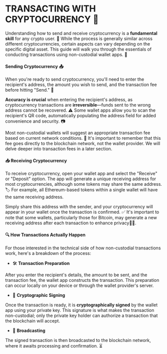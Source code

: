 # TRANSACTING WITH CRYPTOCURRENCY 💱

Understanding how to send and receive cryptocurrency is a **fundamental skill** for any crypto user. 🧠 While the process is generally similar across different cryptocurrencies, certain aspects can vary depending on the specific digital asset. This guide will walk you through the essentials of conducting transactions using non-custodial wallet apps. 📱

#### Sending Cryptocurrency 📤

When you're ready to send cryptocurrency, you'll need to enter the recipient's address, the amount you wish to send, and the transaction fee before hitting "Send." 🚀

**Accuracy is crucial** when entering the recipient's address, as cryptocurrency transactions are **irreversible**—funds sent to the wrong address cannot be recovered. ⚠️ Some wallet apps allow you to scan the recipient's QR code, automatically populating the address field for added convenience and security. 📷

Most non-custodial wallets will suggest an appropriate transaction fee based on current network conditions. 💸 It's important to remember that this fee goes directly to the blockchain network, not the wallet provider. We will delve deeper into transaction fees in a later section.

#### 📥 Receiving Cryptocurrency 

To receive cryptocurrency, open your wallet app and select the "Receive" or "Deposit" option. The app will generate a unique receiving address for most cryptocurrencies, although some tokens may share the same address. 🏷️ For example, all Ethereum-based tokens within a single wallet will have the same receiving address.

Simply share this address with the sender, and your cryptocurrency will appear in your wallet once the transaction is confirmed. ✅ It's important to note that some wallets, particularly those for Bitcoin, may generate a new receiving address after each transaction to enhance privacy🕵️‍♀️.

#### 🔍 How Transactions Actually Happen

For those interested in the technical side of how non-custodial transactions work, here's a breakdown of the process:

- 🛠️ **Transaction Preparation**

After you enter the recipient's details, the amount to be sent, and the transaction fee, the wallet app constructs the transaction. This preparation can occur locally on your device or through the wallet provider's server.

- 🔐 **Cryptographic Signing**

Once the transaction is ready, it is **cryptographically signed** by the wallet app using your private key. This signature is what makes the transaction non-custodial; only the private key holder can authorize a transaction that the blockchain will accept.

- 📡 **Broadcasting**

The signed transaction is then broadcasted to the blockchain network, where it awaits processing and confirmation. ⏳
